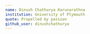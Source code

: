 ```yaml
---
name: Dinush Chathurya Karunarathna 
institution: University of Plymouth
quote: Propelled by passion 
github_user: dinushchathurya
---
```


